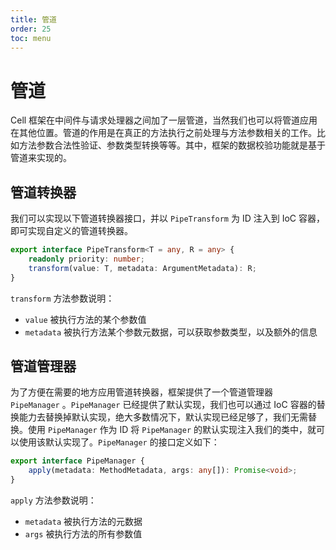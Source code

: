 ```yaml
---
title: 管道
order: 25
toc: menu
---
```


# 管道

Cell 框架在中间件与请求处理器之间加了一层管道，当然我们也可以将管道应用在其他位置。管道的作用是在真正的方法执行之前处理与方法参数相关的工作。比如方法参数合法性验证、参数类型转换等等。其中，框架的数据校验功能就是基于管道来实现的。


## 管道转换器


我们可以实现以下管道转换器接口，并以 `PipeTransform` 为 ID 注入到 IoC 容器，即可实现自定义的管道转换器。


```typescript
export interface PipeTransform<T = any, R = any> {
    readonly priority: number;
    transform(value: T, metadata: ArgumentMetadata): R;
}
```


`transform` 方法参数说明：

- `value` 被执行方法的某个参数值
- `metadata` 被执行方法某个参数元数据，可以获取参数类型，以及额外的信息



## 管道管理器


为了方便在需要的地方应用管道转换器，框架提供了一个管道管理器 `PipeManager` 。`PipeManager` 已经提供了默认实现，我们也可以通过 IoC 容器的替换能力去替换掉默认实现，绝大多数情况下，默认实现已经足够了，我们无需替换。使用 `PipeManager` 作为 ID 将 `PipeManager` 的默认实现注入我们的类中，就可以使用该默认实现了。`PipeManager` 的接口定义如下：


```typescript
export interface PipeManager {
    apply(metadata: MethodMetadata, args: any[]): Promise<void>;
}
```
`apply` 方法参数说明：

- `metadata` 被执行方法的元数据
- `args` 被执行方法的所有参数值



